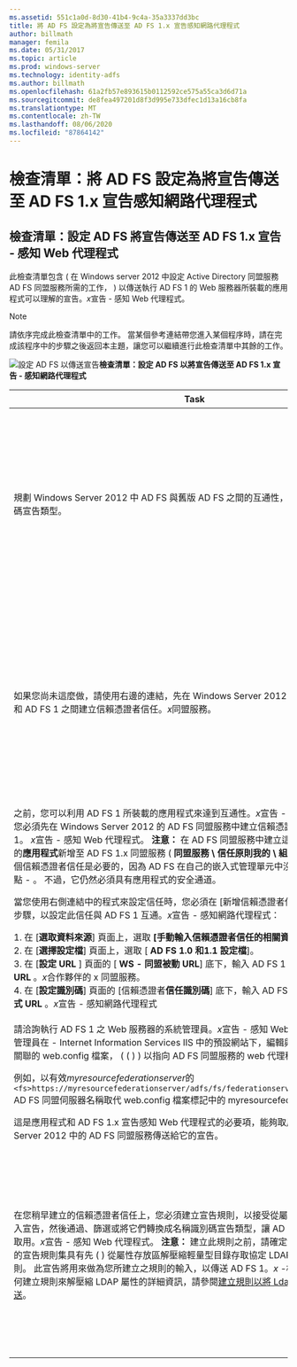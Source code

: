 ```yaml
---
ms.assetid: 551c1a0d-8d30-41b4-9c4a-35a3337dd3bc
title: 將 AD FS 設定為將宣告傳送至 AD FS 1.x 宣告感知網路代理程式
author: billmath
manager: femila
ms.date: 05/31/2017
ms.topic: article
ms.prod: windows-server
ms.technology: identity-adfs
ms.author: billmath
ms.openlocfilehash: 61a2fb57e893615b0112592ce575a55ca3d6d71a
ms.sourcegitcommit: de8fea497201d8f3d995e733dfec1d13a16cb8fa
ms.translationtype: MT
ms.contentlocale: zh-TW
ms.lasthandoff: 08/06/2020
ms.locfileid: "87864142"
---
```

# <a name="checklist-configuring-ad-fs-to-send-claims-to-an-ad-fs-1x-claims-aware-web-agent"></a>檢查清單：將 AD FS 設定為將宣告傳送至 AD FS 1.x 宣告感知網路代理程式


## <a name="checklist-configuring-ad-fs-to-send-claims-to-an-adfs1x-claims-aware-web-agent"></a>檢查清單：設定 AD FS 將宣告傳送至 AD FS 1.x 宣告 \- 感知 Web 代理程式
此檢查清單包含 \( 在 Windows server 2012 中設定 Active Directory 同盟服務 AD FS 同盟服務所需的工作， \) 以傳送執行 AD FS 1 的 Web 服務器所裝載的應用程式可以理解的宣告。*x*宣告 \- 感知 Web 代理程式。

> [!NOTE]
> 請依序完成此檢查清單中的工作。 當某個參考連結帶您進入某個程序時，請在完成該程序中的步驟之後返回本主題，讓您可以繼續進行此檢查清單中其餘的工作。

![設定 AD FS 以傳送宣告](media/2b05dce3-938f-4168-9b8f-1f4398cbdb9b.gif)**檢查清單：設定 AD FS 以將宣告傳送至 AD FS 1.x 宣告 \- 感知網路代理程式**

|Task|參考|
|--------|-------------|
|規劃 Windows Server 2012 中 AD FS 與舊版 AD FS 之間的互通性，並深入瞭解名稱識別碼宣告類型。|![設定 AD FS 以傳送](media/faa393df-4856-4431-9eda-4f4e5be72a90.gif)[與 AD FS 1.X 互通性](/previous-versions/windows/it-pro/windows-server-2012-R2-and-2012/ff678040(v=ws.11))的宣告規劃|
|如果您尚未這麼做，請使用右邊的連結，先在 Windows Server 2012 中的 AD FS 同盟服務和 AD FS 1 之間建立信賴憑證者信任。*x*同盟服務。|[檢查清單：將 AD FS 設定為將宣告傳送至 AD FS 1.x 同盟服務](Checklist--Configuring-AD-FS-to-Send-Claims-to-an-AD-FS-1.x-Federation-Service.md)|
|之前，您可以利用 AD FS 1 所裝載的應用程式來達到互通性。*x*宣告 \- 感知網路代理程式，您必須先在 Windows Server 2012 的 AD FS 同盟服務中建立信賴憑證者信任，才能 AD FS 1。 *x*宣告 \- 感知 Web 代理程式。 **注意：** 在 AD FS 同盟服務中建立這個信任，相當於將新的**應用程式**新增至 AD FS 1.x 同盟服務 \( **同盟服務 \\ 信任原則我的 \\ 組織 \\ 應用程式** \) 。 這個信賴憑證者信任是必要的，因為 AD FS 在自己的嵌入式管理單元中沒有對等的**應用程式**節點 \- 。 不過，它仍然必須具有應用程式的安全通道。<p>當您使用右側連結中的程式來設定信任時，您必須在 [新增信賴憑證者信任] 嚮導中執行下列步驟，以設定此信任與 AD FS 1 互通。*x*宣告 \- 感知網路代理程式：<p>1. 在 [**選取資料來源**] 頁面上，選取 **[手動輸入信賴憑證者信任的相關資料**]。<br />2. 在 [**選擇設定檔**] 頁面上，選取 [ **AD FS 1.0 和1.1 設定檔**]。<br />3. 在 [**設定 URL** ] 頁面的 [ **WS \- 同盟被動 URL**] 底下，輸入 AD FS 1 中所定義的**應用程式 URL** 。*x*合作夥伴的 x 同盟服務。<br />4. 在 [**設定識別碼**] 頁面的 [信賴憑證者**信任識別碼**] 底下，輸入 AD FS 1 中所定義的**應用程式 URL** 。*x*宣告 \- 感知網路代理程式|![設定 AD FS 以手動方式傳送宣告](media/faa393df-4856-4431-9eda-4f4e5be72a90.gif)[建立信賴](../../ad-fs/operations/Create-a-Relying-Party-Trust.md)憑證者信任|
|請洽詢執行 AD FS 1 之 Web 服務器的系統管理員。*x*宣告 \- 感知 Web 代理程式，並讓系統管理員在 \- Internet Information Services IIS 中的預設網站下，編輯與宣告感知應用程式相關聯的 web.config 檔案， \( \( \) \) 以指向 AD FS 同盟服務的 web 代理程式。<p>例如，以有效*myresourcefederationserver*的 `<fs>https://myresourcefederationserver/adfs/fs/federationserverservice.asmx</fs>` AD FS 同盟伺服器名稱取代 web.config 檔案標記中的 myresourcefederationserver。<p>這是應用程式和 AD FS 1.x 宣告感知 Web 代理程式的必要項，能夠取用 \- 從 Windows Server 2012 中的 AD FS 同盟服務傳送給它的宣告。|N\/A|
|在您稍早建立的信賴憑證者信任上，您必須建立宣告規則，以接受從屬性存放區解壓縮的傳入宣告，然後通過、篩選或將它們轉換成名稱識別碼宣告類型，讓 AD FS 1 可以加以理解及取用。*x*宣告 \- 感知 Web 代理程式。 **注意：** 建立此規則之前，請確定您在其中建立此規則的宣告規則集具有先 \( \) 從屬性存放區解壓縮輕量型目錄存取協定 LDAP 屬性宣告之前的規則。 此宣告將用來做為您所建立之規則的輸入，以傳送 AD FS 1。*x* \-相容的宣告。 如需如何建立規則來解壓縮 LDAP 屬性的詳細資訊，請參閱[建立規則以將 Ldap 屬性當做宣告來傳送](../../ad-fs/operations/Create-a-Rule-to-Send-LDAP-Attributes-as-Claims.md)。|![設定 AD FS 以傳送宣告](media/faa393df-4856-4431-9eda-4f4e5be72a90.gif)[建立規則以傳送 AD FS 1.X 相容](../../ad-fs/operations/Create-a-Rule-to-Send-an-AD-FS-1x-Compatible-Claim.md)宣告|

